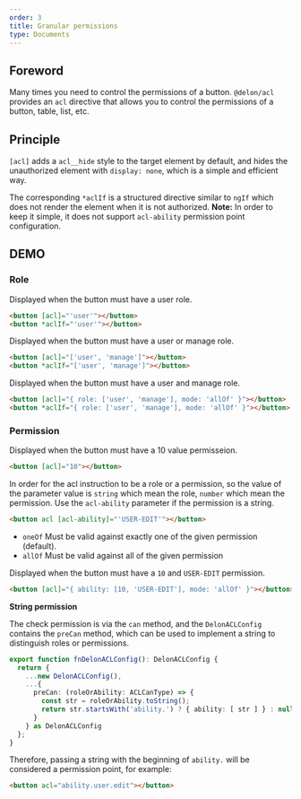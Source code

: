 ```yaml
---
order: 3
title: Granular permissions
type: Documents
---
```


## Foreword

Many times you need to control the permissions of a button. `@delon/acl` provides an `acl` directive that allows you to control the permissions of a button, table, list, etc.

## Principle

`[acl]` adds a `acl__hide` style to the target element by default, and hides the unauthorized element with `display: none`, which is a simple and efficient way.

The corresponding `*aclIf` is a structured directive similar to `ngIf` which does not render the element when it is not authorized. **Note:** In order to keep it simple, it does not support `acl-ability` permission point configuration.

## DEMO

### Role

Displayed when the button must have a user role.

```html
<button [acl]="'user'"></button>
<button *aclIf="'user'"></button>
```

Displayed when the button must have a user or manage role.

```html
<button [acl]="['user', 'manage']"></button>
<button *aclIf="['user', 'manage']"></button>
```

Displayed when the button must have a user and manage role.

```html
<button [acl]="{ role: ['user', 'manage'], mode: 'allOf' }"></button>
<button *aclIf="{ role: ['user', 'manage'], mode: 'allOf' }"></button>
```

### Permission

Displayed when the button must have a 10 value permisseion.

```html
<button [acl]="10"></button>
```

In order for the acl instruction to be a role or a permission, so the value of the parameter value is `string` which mean the role, `number` which mean the permission. Use the `acl-ability` parameter if the permission is a string.

```html
<button acl [acl-ability]="'USER-EDIT'"></button>
```

- `oneOf` Must be valid against exactly one of the given permission (default).
- `allOf` Must be valid against all of the given permission

Displayed when the button must have a `10` and `USER-EDIT` permission.

```html
<button [acl]="{ ability: [10, 'USER-EDIT'], mode: 'allOf' }"></button>
```

**String permission**

The check permission is via the `can` method, and the `DelonACLConfig` contains the `preCan` method, which can be used to implement a string to distinguish roles or permissions.

```ts
export function fnDelonACLConfig(): DelonACLConfig {
  return {
    ...new DelonACLConfig(),
    ...{
      preCan: (roleOrAbility: ACLCanType) => {
        const str = roleOrAbility.toString();
        return str.startsWith('ability.') ? { ability: [ str ] } : null;
      }
    } as DelonACLConfig
  };
}
```

Therefore, passing a string with the beginning of `ability.` will be considered a permission point, for example:

```html
<button acl="ability.user.edit"></button>
```
